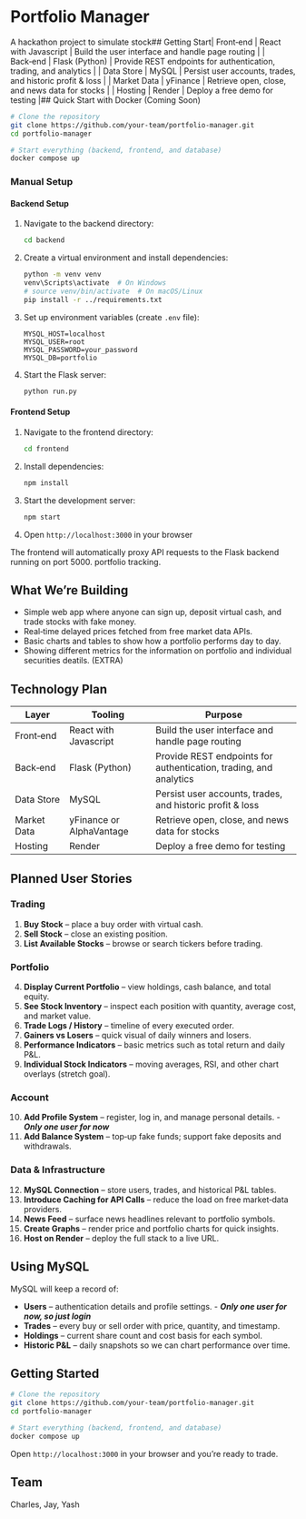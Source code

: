 # Portfolio Manager

A hackathon project to simulate stock## Getting Start| Front‑end   | React with Javascript    | Build the user interface and handle page routing                  |
| Back‑end    | Flask (Python)           | Provide REST endpoints for authentication, trading, and analytics |
| Data Store  | MySQL                    | Persist user accounts, trades, and historic profit & loss         |
| Market Data | yFinance                 | Retrieve open, close, and news data for stocks                    |
| Hosting     | Render                   | Deploy a free demo for testing                                    |## Quick Start with Docker (Coming Soon)
```bash
# Clone the repository
git clone https://github.com/your‑team/portfolio‑manager.git
cd portfolio‑manager

# Start everything (backend, frontend, and database)
docker compose up
```

### Manual Setup

#### Backend Setup
1. Navigate to the backend directory:
   ```bash
   cd backend
   ```

2. Create a virtual environment and install dependencies:
   ```bash
   python -m venv venv
   venv\Scripts\activate  # On Windows
   # source venv/bin/activate  # On macOS/Linux
   pip install -r ../requirements.txt
   ```

3. Set up environment variables (create `.env` file):
   ```
   MYSQL_HOST=localhost
   MYSQL_USER=root
   MYSQL_PASSWORD=your_password
   MYSQL_DB=portfolio
   ```

4. Start the Flask server:
   ```bash
   python run.py
   ```

#### Frontend Setup
1. Navigate to the frontend directory:
   ```bash
   cd frontend
   ```

2. Install dependencies:
   ```bash
   npm install
   ```

3. Start the development server:
   ```bash
   npm start
   ```

4. Open `http://localhost:3000` in your browser

The frontend will automatically proxy API requests to the Flask backend running on port 5000. portfolio tracking.

## What We’re Building

- Simple web app where anyone can sign up, deposit virtual cash, and trade stocks with fake money.
- Real‑time delayed prices fetched from free market data APIs.
- Basic charts and tables to show how a portfolio performs day to day.
- Showing different metrics for the information on portfolio and individual securities deatils. (EXTRA)

## Technology Plan

| Layer       | Tooling                  | Purpose                                                           |
| ----------- | ------------------------ | ----------------------------------------------------------------- |
| Front‑end   | React with Javascript    | Build the user interface and handle page routing                  |
| Back‑end    | Flask (Python)           | Provide REST endpoints for authentication, trading, and analytics |
| Data Store  | MySQL                    | Persist user accounts, trades, and historic profit & loss         |
| Market Data | yFinance or AlphaVantage | Retrieve open, close, and news data for stocks                    |
| Hosting     | Render                   | Deploy a free demo for testing                                    |

## Planned User Stories

### Trading

1. **Buy Stock** – place a buy order with virtual cash.
2. **Sell Stock** – close an existing position.
3. **List Available Stocks** – browse or search tickers before trading.

### Portfolio

4. **Display Current Portfolio** – view holdings, cash balance, and total equity.
5. **See Stock Inventory** – inspect each position with quantity, average cost, and market value.
6. **Trade Logs / History** – timeline of every executed order.
7. **Gainers vs Losers** – quick visual of daily winners and losers.
8. **Performance Indicators** – basic metrics such as total return and daily P\&L.
9. **Individual Stock Indicators** – moving averages, RSI, and other chart overlays (stretch goal).

### Account

10. **Add Profile System** – register, log in, and manage personal details. - **_Only one user for now_**
11. **Add Balance System** – top‑up fake funds; support fake deposits and withdrawals.

### Data & Infrastructure

12. **MySQL Connection** – store users, trades, and historical P\&L tables.
13. **Introduce Caching for API Calls** – reduce the load on free market‑data providers.
14. **News Feed** – surface news headlines relevant to portfolio symbols.
15. **Create Graphs** – render price and portfolio charts for quick insights.
16. **Host on Render** – deploy the full stack to a live URL.

## Using MySQL

MySQL will keep a record of:

- **Users** – authentication details and profile settings. - **_Only one user for now, so just login_**
- **Trades** – every buy or sell order with price, quantity, and timestamp.
- **Holdings** – current share count and cost basis for each symbol.
- **Historic P\&L** – daily snapshots so we can chart performance over time.

## Getting Started

```bash
# Clone the repository
git clone https://github.com/your‑team/portfolio‑manager.git
cd portfolio‑manager

# Start everything (backend, frontend, and database)
docker compose up
```

Open `http://localhost:3000` in your browser and you’re ready to trade.

## Team

Charles, Jay, Yash
